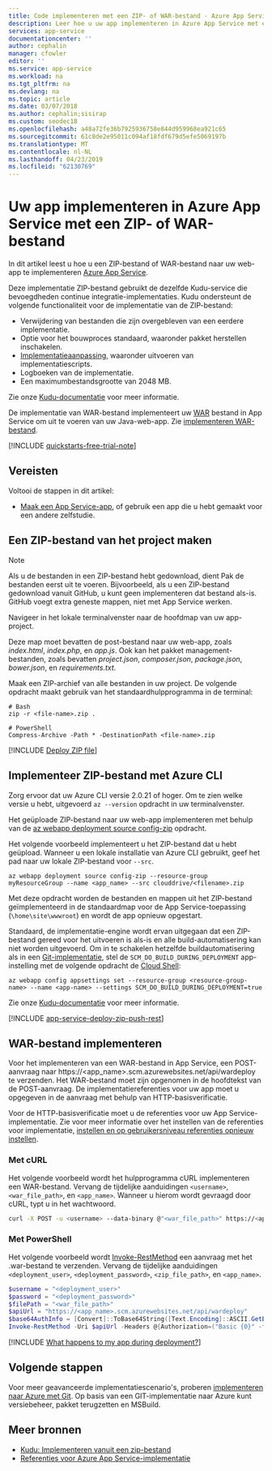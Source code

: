```yaml
---
title: Code implementeren met een ZIP- of WAR-bestand - Azure App Service | Microsoft Docs
description: Leer hoe u uw app implementeren in Azure App Service met een ZIP-bestand (of een WAR-bestand voor Java-ontwikkelaars).
services: app-service
documentationcenter: ''
author: cephalin
manager: cfowler
editor: ''
ms.service: app-service
ms.workload: na
ms.tgt_pltfrm: na
ms.devlang: na
ms.topic: article
ms.date: 03/07/2018
ms.author: cephalin;sisirap
ms.custom: seodec18
ms.openlocfilehash: a48a72fe36b7925936758e844d959968ea921c65
ms.sourcegitcommit: 61c8de2e95011c094af18fdf679d5efe5069197b
ms.translationtype: MT
ms.contentlocale: nl-NL
ms.lasthandoff: 04/23/2019
ms.locfileid: "62130769"
---
```

# <a name="deploy-your-app-to-azure-app-service-with-a-zip-or-war-file"></a>Uw app implementeren in Azure App Service met een ZIP- of WAR-bestand

In dit artikel leest u hoe u een ZIP-bestand of WAR-bestand naar uw web-app te implementeren [Azure App Service](overview.md). 

Deze implementatie ZIP-bestand gebruikt de dezelfde Kudu-service die bevoegdheden continue integratie-implementaties. Kudu ondersteunt de volgende functionaliteit voor de implementatie van de ZIP-bestand: 

- Verwijdering van bestanden die zijn overgebleven van een eerdere implementatie.
- Optie voor het bouwproces standaard, waaronder pakket herstellen inschakelen.
- [Implementatieaanpassing](https://github.com/projectkudu/kudu/wiki/Configurable-settings#repository-and-deployment-related-settings), waaronder uitvoeren van implementatiescripts.  
- Logboeken van de implementatie. 
- Een maximumbestandsgrootte van 2048 MB.

Zie onze [Kudu-documentatie](https://github.com/projectkudu/kudu/wiki/Deploying-from-a-zip-file) voor meer informatie.

De implementatie van WAR-bestand implementeert uw [WAR](https://wikipedia.org/wiki/WAR_(file_format)) bestand in App Service om uit te voeren van uw Java-web-app. Zie [implementeren WAR-bestand](#deploy-war-file).

[!INCLUDE [quickstarts-free-trial-note](../../includes/quickstarts-free-trial-note.md)]

## <a name="prerequisites"></a>Vereisten

Voltooi de stappen in dit artikel:

* [Maak een App Service-app](/azure/app-service/), of gebruik een app die u hebt gemaakt voor een andere zelfstudie.

## <a name="create-a-project-zip-file"></a>Een ZIP-bestand van het project maken

>[!NOTE]
> Als u de bestanden in een ZIP-bestand hebt gedownload, dient Pak de bestanden eerst uit te voeren. Bijvoorbeeld, als u een ZIP-bestand gedownload vanuit GitHub, u kunt geen implementeren dat bestand als-is. GitHub voegt extra geneste mappen, niet met App Service werken. 
>

Navigeer in het lokale terminalvenster naar de hoofdmap van uw app-project. 

Deze map moet bevatten de post-bestand naar uw web-app, zoals _index.html_, _index.php_, en _app.js_. Ook kan het pakket management-bestanden, zoals bevatten _project.json_, _composer.json_, _package.json_, _bower.json_, en _requirements.txt_.

Maak een ZIP-archief van alle bestanden in uw project. De volgende opdracht maakt gebruik van het standaardhulpprogramma in de terminal:

```
# Bash
zip -r <file-name>.zip .

# PowerShell
Compress-Archive -Path * -DestinationPath <file-name>.zip
``` 

[!INCLUDE [Deploy ZIP file](../../includes/app-service-web-deploy-zip.md)]

## <a name="deploy-zip-file-with-azure-cli"></a>Implementeer ZIP-bestand met Azure CLI

Zorg ervoor dat uw Azure CLI versie 2.0.21 of hoger. Om te zien welke versie u hebt, uitgevoerd `az --version` opdracht in uw terminalvenster.

Het geüploade ZIP-bestand naar uw web-app implementeren met behulp van de [az webapp deployment source config-zip](/cli/azure/webapp/deployment/source?view=azure-cli-latest#az-webapp-deployment-source-config-zip) opdracht.  

Het volgende voorbeeld implementeert u het ZIP-bestand dat u hebt geüpload. Wanneer u een lokale installatie van Azure CLI gebruikt, geef het pad naar uw lokale ZIP-bestand voor `--src`.

```azurecli-interactive
az webapp deployment source config-zip --resource-group myResourceGroup --name <app_name> --src clouddrive/<filename>.zip
```

Met deze opdracht worden de bestanden en mappen uit het ZIP-bestand geïmplementeerd in de standaardmap voor de App Service-toepassing (`\home\site\wwwroot`) en wordt de app opnieuw opgestart.

Standaard, de implementatie-engine wordt ervan uitgegaan dat een ZIP-bestand gereed voor het uitvoeren is als-is en alle build-automatisering kan niet worden uitgevoerd. Om in te schakelen hetzelfde buildautomatisering als in een [Git-implementatie](deploy-local-git.md), stel de `SCM_DO_BUILD_DURING_DEPLOYMENT` app-instelling met de volgende opdracht de [Cloud Shell](https://shell.azure.com):

```azurecli-interactive
az webapp config appsettings set --resource-group <resource-group-name> --name <app-name> --settings SCM_DO_BUILD_DURING_DEPLOYMENT=true
```



Zie onze [Kudu-documentatie](https://github.com/projectkudu/kudu/wiki/Deploying-from-a-zip-file-or-url) voor meer informatie.

[!INCLUDE [app-service-deploy-zip-push-rest](../../includes/app-service-deploy-zip-push-rest.md)]  

## <a name="deploy-war-file"></a>WAR-bestand implementeren

Voor het implementeren van een WAR-bestand in App Service, een POST-aanvraag naar https://<app_name>.scm.azurewebsites.net/api/wardeploy te verzenden. Het WAR-bestand moet zijn opgenomen in de hoofdtekst van de POST-aanvraag. De implementatiereferenties voor uw app moet u opgegeven in de aanvraag met behulp van HTTP-basisverificatie. 

Voor de HTTP-basisverificatie moet u de referenties voor uw App Service-implementatie. Zie voor meer informatie over het instellen van de referenties voor implementatie, [instellen en op gebruikersniveau referenties opnieuw instellen](deploy-configure-credentials.md#userscope).

### <a name="with-curl"></a>Met cURL

Het volgende voorbeeld wordt het hulpprogramma cURL implementeren een WAR-bestand. Vervang de tijdelijke aanduidingen `<username>`, `<war_file_path>`, en `<app_name>`. Wanneer u hierom wordt gevraagd door cURL, typt u in het wachtwoord.

```bash
curl -X POST -u <username> --data-binary @"<war_file_path>" https://<app_name>.scm.azurewebsites.net/api/wardeploy
```

### <a name="with-powershell"></a>Met PowerShell

Het volgende voorbeeld wordt [Invoke-RestMethod](/powershell/module/microsoft.powershell.utility/invoke-restmethod) een aanvraag met het .war-bestand te verzenden. Vervang de tijdelijke aanduidingen `<deployment_user>`, `<deployment_password>`, `<zip_file_path>`, en `<app_name>`.

```powershell
$username = "<deployment_user>"
$password = "<deployment_password>"
$filePath = "<war_file_path>"
$apiUrl = "https://<app_name>.scm.azurewebsites.net/api/wardeploy"
$base64AuthInfo = [Convert]::ToBase64String([Text.Encoding]::ASCII.GetBytes(("{0}:{1}" -f $username, $password)))
Invoke-RestMethod -Uri $apiUrl -Headers @{Authorization=("Basic {0}" -f $base64AuthInfo)} -Method POST -InFile $filePath -ContentType "multipart/form-data"
```

[!INCLUDE [What happens to my app during deployment?](../../includes/app-service-deploy-atomicity.md)]

## <a name="next-steps"></a>Volgende stappen

Voor meer geavanceerde implementatiescenario's, proberen [implementeren naar Azure met Git](deploy-local-git.md). Op basis van een GIT-implementatie naar Azure kunt versiebeheer, pakket terugzetten en MSBuild.

## <a name="more-resources"></a>Meer bronnen

* [Kudu: Implementeren vanuit een zip-bestand](https://github.com/projectkudu/kudu/wiki/Deploying-from-a-zip-file)
* [Referenties voor Azure App Service-implementatie](deploy-ftp.md)
